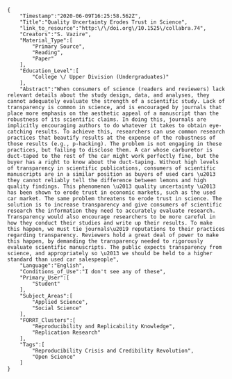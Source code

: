 
    {
        "Timestamp":"2020-06-09T16:25:58.562Z",
        "Title":"Quality Uncertainty Erodes Trust in Science",
        "link_to_resource":"http:\/\/doi.org\/10.1525\/collabra.74",
        "Creators":"S. Vazire",
        "Material_Type":[
            "Primary Source",
            "Reading",
            "Paper"
        ],
        "Education_Level":[
            "College \/ Upper Division (Undergraduates)"
        ],
        "Abstract":"When consumers of science (readers and reviewers) lack relevant details about the study design, data, and analyses, they cannot adequately evaluate the strength of a scientific study. Lack of transparency is common in science, and is encouraged by journals that place more emphasis on the aesthetic appeal of a manuscript than the robustness of its scientific claims. In doing this, journals are implicitly encouraging authors to do whatever it takes to obtain eye-catching results. To achieve this, researchers can use common research practices that beautify results at the expense of the robustness of those results (e.g., p-hacking). The problem is not engaging in these practices, but failing to disclose them. A car whose carburetor is duct-taped to the rest of the car might work perfectly fine, but the buyer has a right to know about the duct-taping. Without high levels of transparency in scientific publications, consumers of scientific manuscripts are in a similar position as buyers of used cars \u2013 they cannot reliably tell the difference between lemons and high quality findings. This phenomenon \u2013 quality uncertainty \u2013 has been shown to erode trust in economic markets, such as the used car market. The same problem threatens to erode trust in science. The solution is to increase transparency and give consumers of scientific research the information they need to accurately evaluate research. Transparency would also encourage researchers to be more careful in how they conduct their studies and write up their results. To make this happen, we must tie journals\u2019 reputations to their practices regarding transparency. Reviewers hold a great deal of power to make this happen, by demanding the transparency needed to rigorously evaluate scientific manuscripts. The public expects transparency from science, and appropriately so \u2013 we should be held to a higher standard than used car salespeople",
        "Language":"English",
        "Conditions_of_Use":"I don't see any of these",
        "Primary_User":[
            "Student"
        ],
        "Subject_Areas":[
            "Applied Science",
            "Social Science"
        ],
        "FORRT_Clusters":[
            "Reproducibility and Replicability Knowledge",
            "Replication Research"
        ],
        "Tags":[
            "Reproducibility Crisis and Credibility Revolution",
            "Open Science"
        ]
    }
